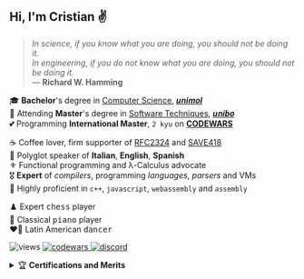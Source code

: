 
## Hi, I'm Cristian ✌️

> *In science, if you know what you are doing, you should not be doing it.*\
> *In engineering, if you do not know what you are doing, you should not be doing it.*\
> — **Richard W. Hamming**

🎓 **Bachelor**'s degree in [Computer Science](https://www2.dipbioter.unimol.it/informatica/), [𝒖𝒏𝒊𝒎𝒐𝒍](https://www2.unimol.it)\
🌱 Attending **Master**'s degree in [Software Techniques](https://corsi.unibo.it/2cycle/ComputerScience), [𝒖𝒏𝒊𝒃𝒐](https://www.unibo.it)\
💕 Programming **International Master**, `2 kyu` on [**CODEWARS**]([https://www.codewars.com](https://www.codewars.com/users/xor_swap))

☕️ Coffee lover, firm supporter of [RFC2324](https://www.rfc-editor.org/rfc/rfc2324) and [SAVE418](https://save418.com/)\
🔣 Polyglot speaker of **Italian**, **English**, **Spanish**\
⚜️ Functional programming and λ-Calculus advocate\
🎖️ **Expert** of *compilers*, programming *languages*, *parsers* and VMs\
💎 Highly proficient in `c++`, `javascript`, `webassembly` and `assembly`

♟️ Expert <kbd>chess</kbd> player\
🎹 Classical <kbd>piano</kbd> player\
❤️‍🔥 Latin American <kbd>dancer</kbd>

![views](https://komarev.com/ghpvc/?username=cristian-a&label=VIEWS&color=blueviolet&style=flat)
<a href="https://www.codewars.com/users/xor_swap">
  ![codewars](https://img.shields.io/badge/dynamic/json?color=B1361E&label=CODEWARS&query=%24.ranks.overall.name&url=https%3A%2F%2Fwww.codewars.com%2Fapi%2Fv1%2Fusers%2Fxor_swap)
</a>
<a href="https://discord.com/users/393073920867041280">
  ![discord](https://img.shields.io/badge/DISCORD-%40cristian__5-5A65F2)
</a>

<details>
<summary>🏆 <b>Certifications and Merits</b></summary><br>
<code>2023</code> → 🥈 Programming <b>International Master</b>, top <code>0.99%</code> worldwide<br>
<code>2022</code> → 🎓 <b>Bachelor</b>'s degree in <a href="https://www2.dipbioter.unimol.it/informatica/">Computer Science</a>, <a href="https://www2.unimol.it">University of Molise</a>: <code>101/110</code><br>
<code>2022</code> → 🎗️ Pledged to the <b>Turing Oath</b> for AI Etiquette<br>
<code>2021</code> → 🇮🇹 In the top 20 best <b>Italian Programmers</b>.<br>
<code>2021</code> → 🪙 <b>Chief Technology Officer</b> of <a href="https://www.thechessnerd.com">thechessnerd co.</a> (ended <code>2023</code>)<br>
<code>2021</code> → 🧬 <b>Bioinformatics Contest</b>, Bioinformatics Institute, <a href="https://stepik.org/">Stepik</a><br>
<code>2021</code> → 🗄️ <b>HackerRank</b> <a href="https://www.hackerrank.com/certificates/7761b34ed6f8">Structured Query Language</a> Certification <br>
<code>2021</code> → 💊 <b>HackerRank</b> <a href="https://www.hackerrank.com/certificates/3d8ccbb52fb7">JavaScript</a> Certification<br>
<code>2021</code> → 🦋 <b>HackerRank</b> <a href="https://www.hackerrank.com/certificates/fc9444de4903">Cascading Style Sheet</a> Certification<br>
<code>2020</code> → 🧩 <b>HackerRank</b> <a href="https://www.hackerrank.com/certificates/1cac5e589050">Problem Solving</a> Certification<br>
<code>2017</code> → ⚙️ Graduated <b>Technical Institute</b> <a href="https://www.itiscassino.edu.it">E. Majorana</a>, CS Department: <code>95/100</code><br>
<code>2016</code> → 🇬🇧 <b>Cambridge English PET</b> Level 1, Pass with Distinction: <code>163/170</code> <b>B2</b>
</details>
